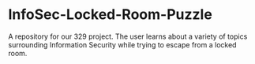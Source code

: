 # InfoSec-Locked-Room-Puzzle
A repository for our 329 project. The user learns about a variety of topics surrounding Information Security while trying to escape from a locked room.
